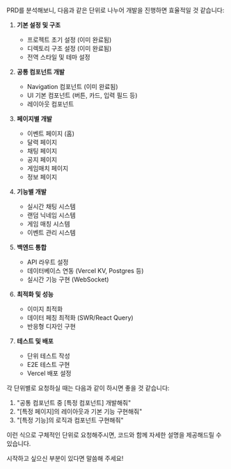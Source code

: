 PRD를 분석해보니, 다음과 같은 단위로 나누어 개발을 진행하면 효율적일 것 같습니다:

1. **기본 설정 및 구조**
   - 프로젝트 초기 설정 (이미 완료됨)
   - 디렉토리 구조 설정 (이미 완료됨)
   - 전역 스타일 및 테마 설정

2. **공통 컴포넌트 개발**
   - Navigation 컴포넌트 (이미 완료됨)
   - UI 기본 컴포넌트 (버튼, 카드, 입력 필드 등)
   - 레이아웃 컴포넌트

3. **페이지별 개발**
   - 이벤트 페이지 (홈)
   - 달력 페이지
   - 채팅 페이지
   - 공지 페이지
   - 게임매치 페이지
   - 정보 페이지

4. **기능별 개발**
   - 실시간 채팅 시스템
   - 랜덤 닉네임 시스템
   - 게임 매칭 시스템
   - 이벤트 관리 시스템

5. **백엔드 통합**
   - API 라우트 설정
   - 데이터베이스 연동 (Vercel KV, Postgres 등)
   - 실시간 기능 구현 (WebSocket)

6. **최적화 및 성능**
   - 이미지 최적화
   - 데이터 페칭 최적화 (SWR/React Query)
   - 반응형 디자인 구현

7. **테스트 및 배포**
   - 단위 테스트 작성
   - E2E 테스트 구현
   - Vercel 배포 설정

각 단위별로 요청하실 때는 다음과 같이 하시면 좋을 것 같습니다:
1. "공통 컴포넌트 중 [특정 컴포넌트] 개발해줘"
2. "[특정 페이지]의 레이아웃과 기본 기능 구현해줘"
3. "[특정 기능]의 로직과 컴포넌트 구현해줘"

이런 식으로 구체적인 단위로 요청해주시면, 코드와 함께 자세한 설명을 제공해드릴 수 있습니다.

시작하고 싶으신 부분이 있다면 말씀해 주세요!